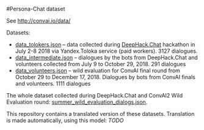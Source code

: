 #Persona-Chat dataset

See http://convai.io/data/

Datasets:

- [data_tolokers.json](http://convai.io/data/data_tolokers.json) – data collected during [DeepHack.Chat](http://deephack.me/chat)
 hackathon in July 2-8 2018 via Yandex.Toloka service (paid workers). 3127 dialogues.
- [data_intermediate.json](http://convai.io/data/data_intermediate.json) – dialogues by the bots from DeepHack.Chat and 
volunteers collected from July 9 to October 29, 2018. 291 dialogues
- [data_volunteers.json](http://convai.io/data/data_volunteers.json) – wild evaluation for ConvAI final round from 
October 29 to December 17, 2018. Dialogues by bots from ConvAI finals and volunteers. 1111 dialogues 

The whole dataset collected during DeepHack.Chat and ConvAI2 Wild Evaluation round: 
[summer_wild_evaluation_dialogs.json](http://convai.io/data/summer_wild_evaluation_dialogs.json).

This repository contains a translated version of these datasets.
Translation is made automatically, using this model: _TODO_